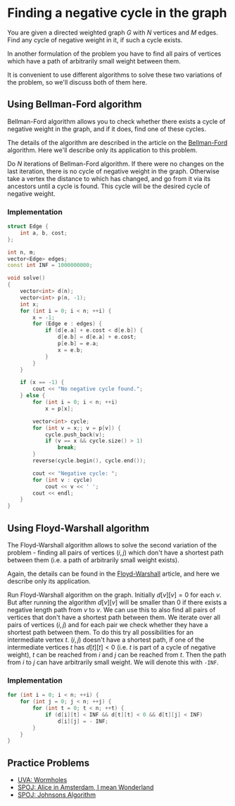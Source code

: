 # Finding a negative cycle in the graph

You are given a directed weighted graph $G$ with $N$ vertices and $M$ edges. Find any cycle of negative weight in it, if such a cycle exists.

In another formulation of the problem you have to find all pairs of vertices which have a path of arbitrarily small weight between them.

It is convenient to use different algorithms to solve these two variations of the problem, so we'll discuss both of them here.

## Using Bellman-Ford algorithm

Bellman-Ford algorithm allows you to check whether there exists a cycle of negative weight in the graph, and if it does, find one of these cycles.

The details of the algorithm are described in the article on the [Bellman-Ford](bellman_ford.md) algorithm.
Here we'll describe only its application to this problem.

Do $N$ iterations of Bellman-Ford algorithm. If there were no changes on the last iteration, there is no cycle of negative weight in the graph. Otherwise take a vertex the distance to which has changed, and go from it via its ancestors until a cycle is found. This cycle will be the desired cycle of negative weight.

### Implementation

```cpp
struct Edge {
    int a, b, cost;
};

int n, m;
vector<Edge> edges;
const int INF = 1000000000;

void solve()
{
    vector<int> d(n);
    vector<int> p(n, -1);
    int x;
    for (int i = 0; i < n; ++i) {
        x = -1;
        for (Edge e : edges) {
            if (d[e.a] + e.cost < d[e.b]) {
                d[e.b] = d[e.a] + e.cost;
                p[e.b] = e.a;
                x = e.b;
            }
        }
    }

    if (x == -1) {
        cout << "No negative cycle found.";
    } else {
        for (int i = 0; i < n; ++i)
            x = p[x];

        vector<int> cycle;
        for (int v = x;; v = p[v]) {
            cycle.push_back(v);
            if (v == x && cycle.size() > 1)
                break;
        }
        reverse(cycle.begin(), cycle.end());

        cout << "Negative cycle: ";
        for (int v : cycle)
            cout << v << ' ';
        cout << endl;
    }
}
```

## Using Floyd-Warshall algorithm

The Floyd-Warshall algorithm allows to solve the second variation of the problem - finding all pairs of vertices $(i, j)$ which don't have a shortest path between them (i.e. a path of arbitrarily small weight exists).

Again, the details can be found in the [Floyd-Warshall](all-pair-shortest-path-floyd-warshall.md) article, and here we describe only its application.

Run Floyd-Warshall algorithm on the graph.
Initially $d[v][v] = 0$ for each $v$.
But after running the algorithm $d[v][v]$ will be smaller than $0$ if there exists a negative length path from $v$ to $v$.
We can use this to also find all pairs of vertices that don't have a shortest path between them.
We iterate over all pairs of vertices $(i, j)$ and for each pair we check whether they have a shortest path between them.
To do this try all possibilities for an intermediate vertex $t$.
$(i, j)$ doesn't have a shortest path, if one of the intermediate vertices $t$ has $d[t][t] < 0$ (i.e. $t$ is part of a cycle of negative weight), $t$ can be reached from $i$ and $j$ can be reached from $t$.
Then the path from $i$ to $j$ can have arbitrarily small weight.
We will denote this with `-INF`.

### Implementation

```cpp
for (int i = 0; i < n; ++i) {
    for (int j = 0; j < n; ++j) {
        for (int t = 0; t < n; ++t) {
            if (d[i][t] < INF && d[t][t] < 0 && d[t][j] < INF)
                d[i][j] = - INF; 
        }
    }
}
```

## Practice Problems

- [UVA: Wormholes](https://uva.onlinejudge.org/index.php?option=com_onlinejudge&Itemid=8&page=show_problem&problem=499)
- [SPOJ: Alice in Amsterdam, I mean Wonderland](http://www.spoj.com/problems/UCV2013B/)
- [SPOJ: Johnsons Algorithm](http://www.spoj.com/problems/JHNSN/)
